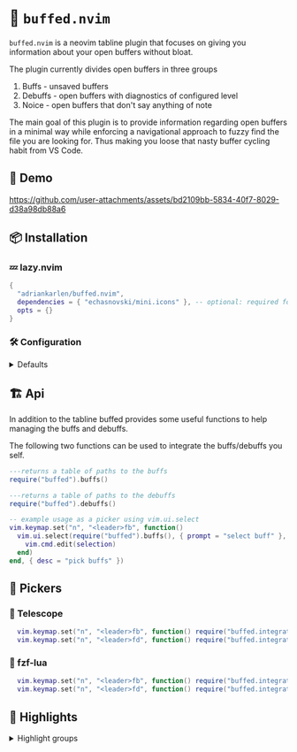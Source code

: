 # :muscle: `buffed.nvim`

`buffed.nvim` is a neovim tabline plugin that focuses on giving you information
about your open buffers without bloat.

The plugin currently divides open buffers in three groups

1. Buffs - unsaved buffers
2. Debuffs - open buffers with diagnostics of configured level
3. Noice - open buffers that don't say anything of note

The main goal of this plugin is to provide information regarding open buffers in
a minimal way while enforcing a navigational approach to fuzzy find the file you
are looking for. Thus making you loose that nasty buffer cycling habit from VS
Code.

## :movie_camera: Demo

https://github.com/user-attachments/assets/bd2109bb-5834-40f7-8029-d38a98db88a6

## :package: Installation

### :zzz: lazy.nvim

```lua
{
  "adriankarlen/buffed.nvim",
  dependencies = { "echasnovski/mini.icons" }, -- optional: required for file icons
  opts = {}
}
```

### :hammer_and_wrench: Configuration

<details>
<summary>Defaults</summary>

```lua
---@class buffed.options
---@field dynamic_tabline boolean: hides tabline when no buffer info available
---@field file_icons boolean
---@field ignore_current boolean: don't show tabline info for current open buffer
---@field buff Buff
---@field debuff Debuff
M.options = {
  dynamic_tabline = true,
  file_icons = true,
  ignore_current = true,
  ---@class Buff
  ---@field enabled boolean
  ---@field icon string
  buff = {
    enabled = true,
    icon = "",
  },
  ---@class Debuff
  ---@field enabled boolean
  ---@field icon string
  ---@field severity "ERROR" | "WARN" | "INFO" | "HINT": minimal level required to be marked as debuff
  debuff = {
    enabled = true,
    icon = "󰈸",
    severity = "ERROR",
  },
}
```

</details>

## 🏗️ Api

In addition to the tabline buffed provides some useful functions to help
managing the buffs and debuffs.

The following two functions can be used to integrate the buffs/debuffs you self.

```lua
---returns a table of paths to the buffs
require("buffed").buffs()

---returns a table of paths to the debuffs
require("buffed").debuffs()

-- example usage as a picker using vim.ui.select
vim.keymap.set("n", "<leader>fb", function()
  vim.ui.select(require("buffed").buffs(), { prompt = "select buff" }, function(selection)
    vim.cmd.edit(selection)
  end)
end, { desc = "pick buffs" })
```

## :telescope: Pickers

### :telescope: Telescope

```lua
  vim.keymap.set("n", "<leader>fb", function() require("buffed.integrations").telescope_buff() end, desc = "telescope - pick buffs")
  vim.keymap.set("n", "<leader>fd", function() require("buffed.integrations").telescope_debuff() end, desc = "telescope - pick debuffs")
```

### :telescope: fzf-lua

```lua
  vim.keymap.set("n", "<leader>fb", function() require("buffed.integrations").fzf_buff() end, desc = "fzf-lua - pick buffs")
  vim.keymap.set("n", "<leader>fd", function() require("buffed.integrations").fzf_debuff() end, desc = "fzf-lua - pick debuffs")
```

## :art: Highlights

<details>
<summary>Highlight groups</summary>

<!--hl start-->

| Highlight group           | Default           |
| ------------------------- | ----------------- |
| **BuffedBuff**            | _DiagnosticWarn_  |
| **BuffedDebuff**          | _DiagnosticError_ |
| **BuffedMiniIconsAzure**  | _MiniIconsAzure_  |
| **BuffedMiniIconsBlue**   | _MiniIconsBlue_   |
| **BuffedMiniIconsCyan**   | _MiniIconsCyan_   |
| **BuffedMiniIconsGreen**  | _MiniIconsGreen_  |
| **BuffedMiniIconsGrey**   | _MiniIconsGrey_   |
| **BuffedMiniIconsOrange** | _MiniIconsOrange_ |
| **BuffedMiniIconsPurple** | _MiniIconsPurple_ |
| **BuffedMiniIconsRed**    | _MiniIconsRed_    |
| **BuffedMiniIconsYellow** | _MiniIconsYellow_ |

<!-- hl-end -->

> [!NOTE]
> All highlights use the bg color of TabLine

</details>
